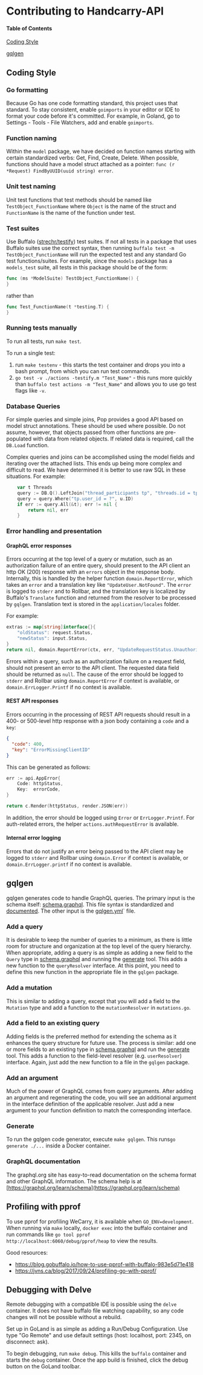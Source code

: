 # Contributing to Handcarry-API

#### Table of Contents

[Coding Style](#coding-style)

[gqlgen](#gqlgen)

## Coding Style

### Go formatting

Because Go has one code formatting standard, this project uses that
standard. To stay consistent, enable `goimports` in your editor or IDE to
format your code before it's committed. For example, in Goland, go to Settings -
Tools - File Watchers, add and enable `goimports`.

### Function naming

Within the `model` package, we have decided on function names starting with
certain standardized verbs: Get, Find, Create, Delete. When possible, functions
should have a model struct attached as a pointer: `func (r *Request)
FindByUUID(uuid string) error`.

### Unit test naming

Unit test functions that test methods should be named like
`TestObject_FunctionName` where `Object` is the name of the struct and
`FunctionName` is the name of the function under test.

### Test suites

Use Buffalo ([strechr/testify](https://github.com/stretchr/testify)) test
suites. If not all tests in a package that uses Buffalo suites use the correct
syntax, then running `buffalo test -m TestObject_FunctionName` will run the
expected test and any standard Go test functions/suites. For example, since the
`models` package has a `models_test` suite, all tests in this package should be
of the form:
```go
func (ms *ModelSuite) TestObject_FunctionName() {
}
```
rather than  
```go
func Test_FunctionName(t *testing.T) {
}
```

### Running tests manually

To run all tests, run `make test`.

To run a single test:
1. run `make testenv` - this starts the test container and drops you into a bash prompt, from which you can run test commands.
2. `go test -v ./actions -testify.m "Test_Name"` - this runs more quickly than `buffalo test actions -m "Test_Name"` and allows you to use go test flags like `-v`.

### Database Queries

For simple queries and simple joins, Pop provides a good API based on
model struct annotations. These should be used where possible. Do not assume,
however, that objects passed from other functions are pre-populated with
data from related objects. If related data is required, call the `DB.Load`
function.

Complex queries and joins can be accomplished using the model fields and 
iterating over the attached lists. This ends up being more complex and 
difficult to read. We have determined it is better to use raw SQL in these
situations. For example:

```go
    var t Threads
    query := DB.Q().LeftJoin("thread_participants tp", "threads.id = tp.thread_id")
    query = query.Where("tp.user_id = ?", u.ID)
    if err := query.All(&t); err != nil {
        return nil, err
    }
```
     
### Error handling and presentation

#### GraphQL error responses

Errors occurring at the top level of a query or mutation, such as an authorization
failure of an entire query, should present to the API client an http OK (200)
response with an `errors` object in the response body. Internally, this is handled
by the helper function `domain.ReportError`, which takes an `error` and a translation
key like `"UpdateUser.NotFound"`. The `error` is logged to `stderr` and to Rollbar,
and the translation key is localized by Buffalo's `Translate` function and returned
from the resolver to be processed by `gqlgen`. Translation text is stored in the
`application/locales` folder.

For example:

```go
extras := map[string]interface{}{
    "oldStatus": request.Status,
    "newStatus": input.Status,
}    
return nil, domain.ReportError(ctx, err, "UpdateRequestStatus.Unauthorized", extras)
``` 

Errors within a query, such as an authorization failure on a request field, should
not present an error to the API client. The requested data field should be returned
as `null`. The cause of the error should be logged to `stderr` and Rollbar using
`domain.ReportError` if context is available, or `domain.ErrLogger.Printf` if no
context is available.

#### REST API responses

Errors occurring in the processing of REST API requests should result in a 400-
or 500-level http response with a json body containing a `code` and a `key`:

```json
{
  "code": 400,
  "key": "ErrorMissingClientID"
}
``` 

This can be generated as follows:

```go
err := api.AppError{
    Code: httpStatus,
    Key:  errorCode,
}

return c.Render(httpStatus, render.JSON(err))
```

In addition, the error should be logged using `Error` or `ErrLogger.Printf`. For 
auth-related errors, the helper `actions.authRequestError` is available.

#### Internal error logging

Errors that do not justify an error being passed to the API client may be logged
to `stderr` and Rollbar using `domain.Error` if context is available, or
`domain.ErrLogger.printf` if no context is available.
 
## gqlgen

gqlgen generates code to handle GraphQL queries. The primary input is the 
schema itself: [schema.graphql](application/gqlgen/schema.graphql). This file
syntax is standardized and [documented](#graphql-documentation). The other input
is the [gqlgen.yml](application/gqlgen/gqlgen.yml)` file.

### Add a query

It is desirable to keep the number of queries to a minimum, as there is little
room for structure and organization at the top level of the query hierarchy.
When appropriate, adding a query is as simple as adding a new field to the
`Query` type in [schema.graphql](application/gqlgen/schema.graphql) and
running the [generate](#generate) tool. This adds a new function to the
`queryResolver` interface. At this point, you need to define this new function
in the appropriate file in the `gqlgen`
package.  

### Add a mutation

This is similar to adding a query, except that you will add a field to the
`Mutation` type and add a function to the `mutationResolver` in `mutations.go`.
 
### Add a field to an existing query

Adding fields is the preferred method for extending the schema as it enhances
the query structure for future use. The process is similar: add one or more
fields to an existing type in [schema.graphql](application/gqlgen/schema.graphql)
and run the [generate](#generate) tool. This adds a function to the field-level
resolver (e.g. `userResolver`) interface. Again, just add the new function to a
file in the `gqlgen` package.

### Add an argument

Much of the power of GraphQL comes from query arguments. After adding an
argument and regenerating the code, you will see an additional argument in
the interface definition of the applicable resolver. Just add a new
argument to your function definition to match the corresponding interface.  

### Generate

To run the gqlgen code generator, execute `make gqlgen`. This runs`go generate
./...` inside a Docker container.

### GraphQL documentation

The graphql.org site has easy-to-read documentation on the schema format and 
other GraphQL information. The schema help is at
[https://graphql.org/learn/schema](https://graphql.org/learn/schema)

## Profiling with pprof

To use pprof for profiling WeCarry, it is available when `GO_ENV=development`. 
When running via `make` locally, `docker exec` into the buffalo container and
run commands like `go tool pprof  http://localhost:6060/debug/pprof/heap` to 
view the results. 

Good resources:

 - https://blog.gobuffalo.io/how-to-use-pprof-with-buffalo-983e5d71e418
 - https://jvns.ca/blog/2017/09/24/profiling-go-with-pprof/

## Debugging with Delve

Remote debugging with a compatible IDE is possible using the `delve` container. It does not have buffalo file watching capability, so any code changes will not be possible without a rebuild.

Set up in GoLand is as simple as adding a Run/Debug Configuration. Use type "Go Remote" and use default settings (host: localhost, port: 2345, on disconnect: ask).

To begin debugging, run `make debug`. This kills the `buffalo` container and starts the `debug` container. Once the app build is finished, click the debug button on the GoLand toolbar.
